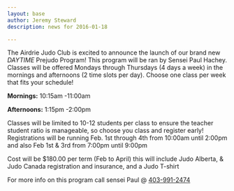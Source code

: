 ```yaml
---
layout: base
author: Jeremy Steward
description: news for 2016-01-18

---
```


The Airdrie Judo Club is excited to announce the launch of our brand new *DAYTIME* Prejudo Program! 
This program will be ran by Sensei Paul Hachey. Classes will be offered Mondays through Thursdays 
(4 days a week) in the mornings and afternoons (2 time slots per day). Choose one class per week that 
fits your schedule!

**Mornings:** 10:15am -11:00am

**Afternoons:** 1:15pm -2:00pm

Classes will be limited to 10-12 students per class to ensure the teacher student ratio is manageable, 
so choose you class and register early! Registrations will be running Feb. 1st through 4th from 10:00am 
until 2:00pm and also Feb 1st & 3rd from 7:00pm until 9:00pm

Cost will be $180.00 per term (Feb to April) this will include Judo Alberta, & Judo Canada registration
and insurance, and a Judo T-shirt

For more info on this program call sensei Paul @ [403-991-2474](tel:403-991-2474)
